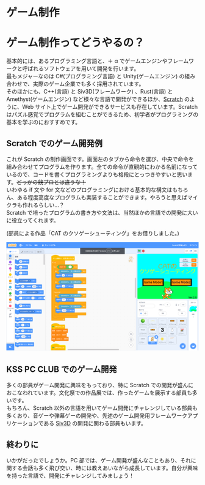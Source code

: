 # ゲーム制作

# ゲーム制作ってどうやるの？

基本的には、あるプログラミング言語と、＋ α でゲームエンジンやフレームワークと呼ばれるソフトウェアを用いて開発を行います。  
最もメジャーなのは C#(プログラミング言語) と Unity(ゲームエンジン) の組み合わせで、実際のゲーム企業でも多く採用されています。  
そのほかにも、C++(言語) と Siv3D(フレームワーク) 、Rust(言語) と Amethyst(ゲームエンジン) など様々な言語で開発ができるほか、[Scratch](https://scratch.mit.edu/) のように、Web サイト上でゲーム開発ができるサービスも存在しています。Scratch はパズル感覚でプログラムを組むことができるため、初学者がプログラミングの基本を学ぶのにおすすめです。

## Scratch でのゲーム開発例

これが Scratch の制作画面です。画面左のタブから命令を選び、中央で命令を組み合わせてプログラムを作ります。全ての命令が直観的にわかる名前になっているので、コードを書くプログラミングよりも格段にとっつきやすいと思います。~~どっかの競プロとは違うな！~~  
いわゆる if 文や for 文などのプログラミングにおける基本的な構文はもちろん、ある程度高度なプログラムも実装することができます。やろうと思えばマイクラも作れるらしい...？  
Scratch で培ったプログラムの書き方や文法は、当然ほかの言語での開発に大いに役立ってくれます。

(部員による作品「CAT のクソゲーシューティング」をお借りしました。)

![Scratch](./Scratch.png)

## KSS PC CLUB でのゲーム開発

多くの部員がゲーム開発に興味をもっており、特に Scratch での開発が盛んにおこなわれています。文化祭での作品展では、作ったゲームを展示する部員も多いです。  
もちろん、Scratch 以外の言語を用いてゲーム開発にチャレンジしている部員も多くおり、音ゲーや弾幕ゲーの開発や、先述のゲーム開発用フレームワークアプリケーションである [Siv3D](https://siv3d.github.io/ja-jp/) の開発に関わる部員もいます。

## 終わりに

いかがだったでしょうか。PC 部では、ゲーム開発が盛んなこともあり、それに関する会話も多く飛び交い、時には教えあいながら成長しています。自分が興味を持った言語で、開発にチャレンジしてみましょう！

